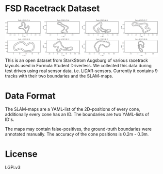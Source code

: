 # FSD Racetrack Dataset

![Alt text](images/dataset_summary.png)
This is an open dataset from StarkStrom Augsburg of various racetrack layouts used in Formula Student Driverless. 
We collected this data during test drives using real sensor data, i.e. LiDAR-sensors. 
Currently it contains 9 tracks with their two boundaries and the SLAM-maps. 

# Data Format

The SLAM-maps are a YAML-list of the 2D-positions of every cone, additionally every cone has an ID.
The boundaries are two YAML-lists of ID's. 

The maps may contain false-positives, the ground-truth boundaries were annotated manually.
The accuracy of the cone positions is 0.2m - 0.3m.
# License 

LGPLv3
